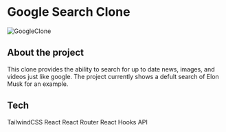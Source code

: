 # Google Search Clone

![GoogleClone](https://i.ibb.co/BPQKWLk/google-clone.png)

## About the project

This clone provides the ability to search for up to date news, images, and videos just like google.  The project currently shows a defult search of Elon Musk for an example.


## Tech

TailwindCSS
React
React Router
React Hooks
API



